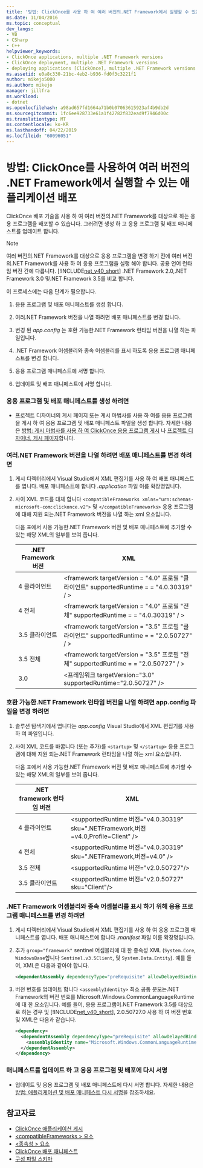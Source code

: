 ```yaml
---
title: '방법: ClickOnce를 사용 하 여 여러 버전의.NET Framework에서 실행할 수 있는 응용 프로그램 배포 | Microsoft Docs'
ms.date: 11/04/2016
ms.topic: conceptual
dev_langs:
- VB
- CSharp
- C++
helpviewer_keywords:
- ClickOnce applications, multiple .NET Framework versions
- ClickOnce deployment, multiple .NET Framework versions
- deploying applications [ClickOnce], multiple .NET Framework versions
ms.assetid: e0a8c330-21bc-4eb2-b936-fd0f3c3221f1
author: mikejo5000
ms.author: mikejo
manager: jillfra
ms.workload:
- dotnet
ms.openlocfilehash: a98ad657fd1664a71b0b07063615923af4b9db2d
ms.sourcegitcommit: 1fc6ee928733e61a1f42782f832ead9f7946d00c
ms.translationtype: MT
ms.contentlocale: ko-KR
ms.lasthandoff: 04/22/2019
ms.locfileid: "60096051"
---
```

# <a name="how-to-use-clickonce-to-deploy-applications-that-can-run-on-multiple-versions-of-the-net-framework"></a>방법: ClickOnce를 사용하여 여러 버전의 .NET Framework에서 실행할 수 있는 애플리케이션 배포
ClickOnce 배포 기술을 사용 하 여 여러 버전의.NET Framework를 대상으로 하는 응용 프로그램을 배포할 수 있습니다. 그러려면 생성 하 고 응용 프로그램 및 배포 매니페스트를 업데이트 합니다.

> [!NOTE]
>  여러 버전의.NET Framework를 대상으로 응용 프로그램을 변경 하기 전에 여러 버전의.NET Framework를 사용 하 여 응용 프로그램을 실행 해야 합니다. 공용 언어 런타임 버전 간에 다릅니다. [!INCLUDE[net_v40_short](../code-quality/includes/net_v40_short_md.md)] .NET Framework 2.0,.NET Framework 3.0 및.NET Framework 3.5를 비교 합니다.

 이 프로세스에는 다음 단계가 필요합니다.

1. 응용 프로그램 및 배포 매니페스트를 생성 합니다.

2. 여러.NET Framework 버전을 나열 하려면 배포 매니페스트를 변경 합니다.

3. 변경 된 *app.config* 는 호환 가능한.NET Framework 런타임 버전을 나열 하는 파일입니다.

4. .NET Framework 어셈블리와 종속 어셈블리를 표시 하도록 응용 프로그램 매니페스트를 변경 합니다.

5. 응용 프로그램 매니페스트에 서명 합니다.

6. 업데이트 및 배포 매니페스트에 서명 합니다.

### <a name="to-generate-the-application-and-deployment-manifests"></a>응용 프로그램 및 배포 매니페스트를 생성 하려면

- 프로젝트 디자이너의 게시 페이지 또는 게시 마법사를 사용 하 여를 응용 프로그램을 게시 하 여 응용 프로그램 및 배포 매니페스트 파일을 생성 합니다. 자세한 내용은 [방법: 게시 마법사를 사용 하 여 ClickOnce 응용 프로그램 게시](../deployment/how-to-publish-a-clickonce-application-using-the-publish-wizard.md) 나 [프로젝트 디자이너, 게시 페이지](../ide/reference/publish-page-project-designer.md)합니다.

### <a name="to-change-the-deployment-manifest-to-list-the-multiple-net-framework-versions"></a>여러.NET Framework 버전을 나열 하려면 배포 매니페스트를 변경 하려면

1. 게시 디렉터리에서 Visual Studio에서 XML 편집기를 사용 하 여 배포 매니페스트를 엽니다. 배포 매니페스트에 합니다 *.application* 파일 이름 확장명입니다.

2. 사이 XML 코드를 대체 합니다 `<compatibleFrameworks xmlns="urn:schemas-microsoft-com:clickonce.v2">` 및 `</compatibleFrameworks>` 응용 프로그램에 대해 지원 되는.NET Framework 버전을 나열 하는 xml 요소입니다.

     다음 표에서 사용 가능한.NET Framework 버전 및 배포 매니페스트에 추가할 수 있는 해당 XML의 일부를 보여 줍니다.

    |.NET Framework 버전|XML|
    |----------------------------|---------|
    |4 클라이언트|\<framework targetVersion = "4.0" 프로필 "클라이언트" supportedRuntime = = "4.0.30319" / >|
    |4 전체|\<framework targetVersion = "4.0" 프로필 "전체" supportedRuntime = = "4.0.30319" / >|
    |3.5 클라이언트|\<framework targetVersion = "3.5" 프로필 "클라이언트" supportedRuntime = = "2.0.50727" / >|
    |3.5 전체|\<framework targetVersion = "3.5" 프로필 "전체" supportedRuntime = = "2.0.50727" / >|
    |3.0|\<프레임워크 targetVersion="3.0" supportedRuntime="2.0.50727" />|

### <a name="to-change-the-appconfig-file-to-list-the-compatible-net-framework-runtime-versions"></a>호환 가능한.NET Framework 런타임 버전을 나열 하려면 app.config 파일을 변경 하려면

1. 솔루션 탐색기에서 엽니다는 *app.config* Visual Studio에서 XML 편집기를 사용 하 여 파일입니다.

2. 사이 XML 코드를 바꿉니다 (또는 추가)를 `<startup>` 및 `</startup>` 응용 프로그램에 대해 지원 되는.NET Framework 런타임을 나열 하는 xml 요소입니다.

     다음 표에서 사용 가능한.NET Framework 버전 및 배포 매니페스트에 추가할 수 있는 해당 XML의 일부를 보여 줍니다.

    |.NET framework 런타임 버전|XML|
    |------------------------------------|---------|
    |4 클라이언트|\<supportedRuntime 버전="v4.0.30319" sku=".NETFramework,버전=v4.0,Profile=Client" />|
    |4 전체|\<supportedRuntime 버전="v4.0.30319" sku=".NETFramework,버전=v4.0" />|
    |3.5 전체|\<supportedRuntime 버전="v2.0.50727"/>|
    |3.5 클라이언트|\<supportedRuntime 버전="v2.0.50727" sku="Client"/>|

### <a name="to-change-the-application-manifest-to-mark-dependent-assemblies-as-net-framework-assemblies"></a>.NET Framework 어셈블리와 종속 어셈블리를 표시 하기 위해 응용 프로그램 매니페스트를 변경 하려면

1. 게시 디렉터리에서 Visual Studio에서 XML 편집기를 사용 하 여 응용 프로그램 매니페스트를 엽니다. 배포 매니페스트에 합니다 *.manifest* 파일 이름 확장명입니다.

2. 추가 `group="framework"` sentinel 어셈블리에 대 한 종속성 XML (`System.Core`, `WindowsBase`합니다 `Sentinel.v3.5Client`, 및 `System.Data.Entity`). 예를 들어, XML은 다음과 같아야 합니다.

   ```xml
   <dependentAssembly dependencyType="preRequisite" allowDelayedBinding="true" group="framework">
   ```

3. 버전 번호를 업데이트 합니다 `<assemblyIdentity>` 최소 공통 분모는.NET Framework의 버전 번호를 Microsoft.Windows.CommonLanguageRuntime에 대 한 요소입니다. 예를 들어, 응용 프로그램이.NET Framework 3.5를 대상으로 하는 경우 및 [!INCLUDE[net_v40_short](../code-quality/includes/net_v40_short_md.md)], 2.0.50727.0 사용 하 여 버전 번호 및 XML은 다음과 같습니다.

   ```xml
   <dependency>
     <dependentAssembly dependencyType="preRequisite" allowDelayedBinding="true">
       <assemblyIdentity name="Microsoft.Windows.CommonLanguageRuntime" version="2.0.50727.0" />
     </dependentAssembly>
   </dependency>
   ```

### <a name="to-update-and-re-sign-the-application-and-deployment-manifests"></a>매니페스트를 업데이트 하 고 응용 프로그램 및 배포에 다시 서명

- 업데이트 및 응용 프로그램 및 배포 매니페스트에 다시 서명 합니다. 자세한 내용은 [방법: 애플리케이션 및 배포 매니페스트 다시 서명](../deployment/how-to-re-sign-application-and-deployment-manifests.md)을 참조하세요.

## <a name="see-also"></a>참고자료
- [ClickOnce 애플리케이션 게시](../deployment/publishing-clickonce-applications.md)
- [\<compatibleFrameworks > 요소](../deployment/compatibleframeworks-element-clickonce-deployment.md)
- [\<종속성 > 요소](../deployment/dependency-element-clickonce-application.md)
- [ClickOnce 배포 매니페스트](../deployment/clickonce-deployment-manifest.md)
- [구성 파일 스키마](/dotnet/framework/configure-apps/file-schema/index)